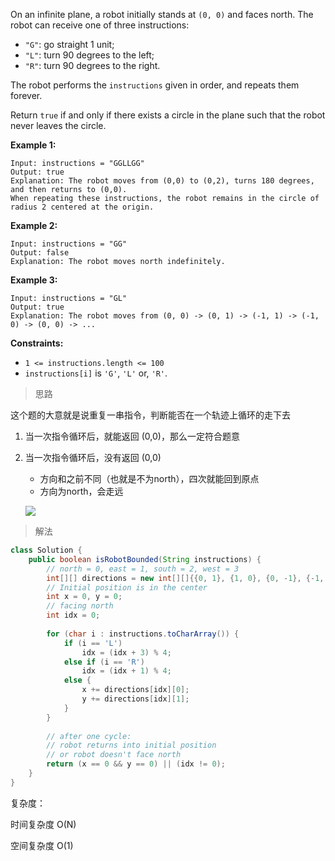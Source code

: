 On an infinite plane, a robot initially stands at `(0, 0)` and faces north. The robot can receive one of three instructions:

- `"G"`: go straight 1 unit;
- `"L"`: turn 90 degrees to the left;
- `"R"`: turn 90 degrees to the right.

The robot performs the `instructions` given in order, and repeats them forever.

Return `true` if and only if there exists a circle in the plane such that the robot never leaves the circle.

**Example 1:**

```
Input: instructions = "GGLLGG"
Output: true
Explanation: The robot moves from (0,0) to (0,2), turns 180 degrees, and then returns to (0,0).
When repeating these instructions, the robot remains in the circle of radius 2 centered at the origin.
```

**Example 2:**

```
Input: instructions = "GG"
Output: false
Explanation: The robot moves north indefinitely.
```

**Example 3:**

```
Input: instructions = "GL"
Output: true
Explanation: The robot moves from (0, 0) -> (0, 1) -> (-1, 1) -> (-1, 0) -> (0, 0) -> ...
```

**Constraints:**

- `1 <= instructions.length <= 100`
- `instructions[i]` is `'G'`, `'L'` or, `'R'`.

> 思路

这个题的大意就是说重复一串指令，判断能否在一个轨迹上循环的走下去

1. 当一次指令循环后，就能返回 (0,0)，那么一定符合题意

2. 当一次指令循环后，没有返回 (0,0)

   - 方向和之前不同（也就是不为north），四次就能回到原点
   - 方向为north，会走远

   ![](https://typora-us.oss-us-west-1.aliyuncs.com/20211018222600.png)

> 解法

```java
class Solution {
    public boolean isRobotBounded(String instructions) {
        // north = 0, east = 1, south = 2, west = 3
        int[][] directions = new int[][]{{0, 1}, {1, 0}, {0, -1}, {-1, 0}};
        // Initial position is in the center
        int x = 0, y = 0;
        // facing north
        int idx = 0;
        
        for (char i : instructions.toCharArray()) {
            if (i == 'L')
                idx = (idx + 3) % 4;
            else if (i == 'R')
                idx = (idx + 1) % 4;
            else {
                x += directions[idx][0];
                y += directions[idx][1];   
            }    
        }
        
        // after one cycle:
        // robot returns into initial position
        // or robot doesn't face north
        return (x == 0 && y == 0) || (idx != 0);
    }
}
```

复杂度：

时间复杂度 O(N)

空间复杂度 O(1)